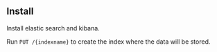 ## Install

Install elastic search and kibana.

Run `PUT /{indexname}` to create the index where the data will be stored.
